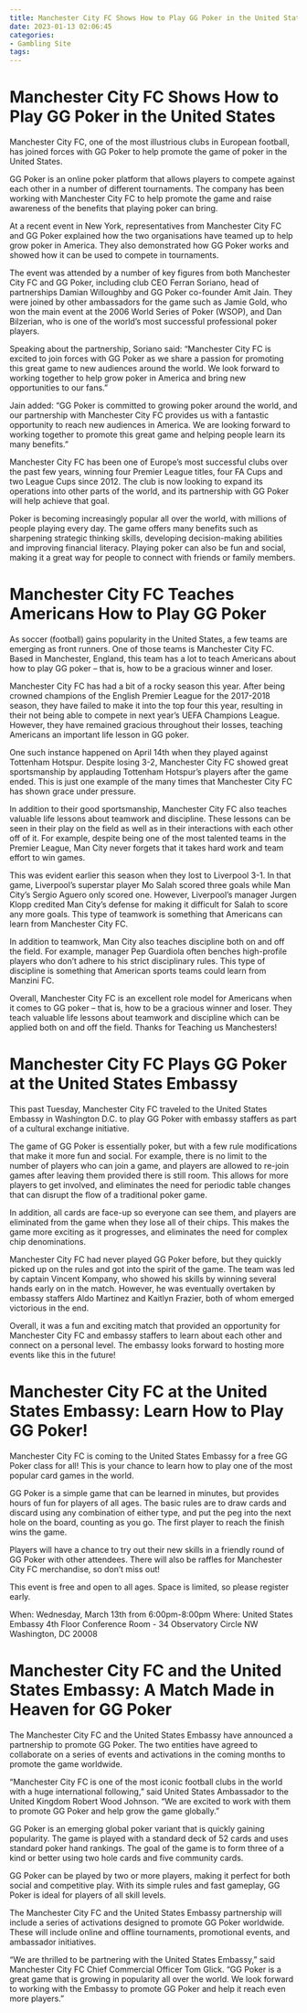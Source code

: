 ```yaml
---
title: Manchester City FC Shows How to Play GG Poker in the United States
date: 2023-01-13 02:06:45
categories:
- Gambling Site
tags:
---
```



#  Manchester City FC Shows How to Play GG Poker in the United States

Manchester City FC, one of the most illustrious clubs in European football, has joined forces with GG Poker to help promote the game of poker in the United States.

GG Poker is an online poker platform that allows players to compete against each other in a number of different tournaments. The company has been working with Manchester City FC to help promote the game and raise awareness of the benefits that playing poker can bring.

At a recent event in New York, representatives from Manchester City FC and GG Poker explained how the two organisations have teamed up to help grow poker in America. They also demonstrated how GG Poker works and showed how it can be used to compete in tournaments.

The event was attended by a number of key figures from both Manchester City FC and GG Poker, including club CEO Ferran Soriano, head of partnerships Damian Willoughby and GG Poker co-founder Amit Jain. They were joined by other ambassadors for the game such as Jamie Gold, who won the main event at the 2006 World Series of Poker (WSOP), and Dan Bilzerian, who is one of the world’s most successful professional poker players.

Speaking about the partnership, Soriano said: “Manchester City FC is excited to join forces with GG Poker as we share a passion for promoting this great game to new audiences around the world. We look forward to working together to help grow poker in America and bring new opportunities to our fans.”

Jain added: “GG Poker is committed to growing poker around the world, and our partnership with Manchester City FC provides us with a fantastic opportunity to reach new audiences in America. We are looking forward to working together to promote this great game and helping people learn its many benefits.”

Manchester City FC has been one of Europe’s most successful clubs over the past few years, winning four Premier League titles, four FA Cups and two League Cups since 2012. The club is now looking to expand its operations into other parts of the world, and its partnership with GG Poker will help achieve that goal.

Poker is becoming increasingly popular all over the world, with millions of people playing every day. The game offers many benefits such as sharpening strategic thinking skills, developing decision-making abilities and improving financial literacy. Playing poker can also be fun and social, making it a great way for people to connect with friends or family members.

#  Manchester City FC Teaches Americans How to Play GG Poker

As soccer (football) gains popularity in the United States, a few teams are emerging as front runners. One of those teams is Manchester City FC. Based in Manchester, England, this team has a lot to teach Americans about how to play GG poker – that is, how to be a gracious winner and loser.

Manchester City FC has had a bit of a rocky season this year. After being crowned champions of the English Premier League for the 2017-2018 season, they have failed to make it into the top four this year, resulting in their not being able to compete in next year’s UEFA Champions League. However, they have remained gracious throughout their losses, teaching Americans an important life lesson in GG poker.

One such instance happened on April 14th when they played against Tottenham Hotspur. Despite losing 3-2, Manchester City FC showed great sportsmanship by applauding Tottenham Hotspur’s players after the game ended. This is just one example of the many times that Manchester City FC has shown grace under pressure.

In addition to their good sportsmanship, Manchester City FC also teaches valuable life lessons about teamwork and discipline. These lessons can be seen in their play on the field as well as in their interactions with each other off of it. For example, despite being one of the most talented teams in the Premier League, Man City never forgets that it takes hard work and team effort to win games.

This was evident earlier this season when they lost to Liverpool 3-1. In that game, Liverpool’s superstar player Mo Salah scored three goals while Man City’s Sergio Aguero only scored one. However, Liverpool’s manager Jurgen Klopp credited Man City’s defense for making it difficult for Salah to score any more goals. This type of teamwork is something that Americans can learn from Manchester City FC.

In addition to teamwork, Man City also teaches discipline both on and off the field. For example, manager Pep Guardiola often benches high-profile players who don’t adhere to his strict disciplinary rules. This type of discipline is something that American sports teams could learn from Manzini FC.

Overall, Manchester City FC is an excellent role model for Americans when it comes to GG poker – that is, how to be a gracious winner and loser. They teach valuable life lessons about teamwork and discipline which can be applied both on and off the field. Thanks for Teaching us Manchesters!

#  Manchester City FC Plays GG Poker at the United States Embassy

This past Tuesday, Manchester City FC traveled to the United States Embassy in Washington D.C. to play GG Poker with embassy staffers as part of a cultural exchange initiative.

The game of GG Poker is essentially poker, but with a few rule modifications that make it more fun and social. For example, there is no limit to the number of players who can join a game, and players are allowed to re-join games after leaving them provided there is still room. This allows for more players to get involved, and eliminates the need for periodic table changes that can disrupt the flow of a traditional poker game.

In addition, all cards are face-up so everyone can see them, and players are eliminated from the game when they lose all of their chips. This makes the game more exciting as it progresses, and eliminates the need for complex chip denominations.

Manchester City FC had never played GG Poker before, but they quickly picked up on the rules and got into the spirit of the game. The team was led by captain Vincent Kompany, who showed his skills by winning several hands early on in the match. However, he was eventually overtaken by embassy staffers Aldo Martinez and Kaitlyn Frazier, both of whom emerged victorious in the end.

Overall, it was a fun and exciting match that provided an opportunity for Manchester City FC and embassy staffers to learn about each other and connect on a personal level. The embassy looks forward to hosting more events like this in the future!

#  Manchester City FC at the United States Embassy: Learn How to Play GG Poker!

Manchester City FC is coming to the United States Embassy for a free GG Poker class for all! This is your chance to learn how to play one of the most popular card games in the world.

GG Poker is a simple game that can be learned in minutes, but provides hours of fun for players of all ages. The basic rules are to draw cards and discard using any combination of either type, and put the peg into the next hole on the board, counting as you go. The first player to reach the finish wins the game.

Players will have a chance to try out their new skills in a friendly round of GG Poker with other attendees. There will also be raffles for Manchester City FC merchandise, so don’t miss out!

This event is free and open to all ages. Space is limited, so please register early.

When: Wednesday, March 13th from 6:00pm-8:00pm
Where: United States Embassy 4th Floor Conference Room - 34 Observatory Circle NW Washington, DC 20008

#  Manchester City FC and the United States Embassy: A Match Made in Heaven for GG Poker

The Manchester City FC and the United States Embassy have announced a partnership to promote GG Poker. The two entities have agreed to collaborate on a series of events and activations in the coming months to promote the game worldwide.

“Manchester City FC is one of the most iconic football clubs in the world with a huge international following,” said United States Ambassador to the United Kingdom Robert Wood Johnson. “We are excited to work with them to promote GG Poker and help grow the game globally.”

GG Poker is an emerging global poker variant that is quickly gaining popularity. The game is played with a standard deck of 52 cards and uses standard poker hand rankings. The goal of the game is to form three of a kind or better using two hole cards and five community cards.

GG Poker can be played by two or more players, making it perfect for both social and competitive play. With its simple rules and fast gameplay, GG Poker is ideal for players of all skill levels.

The Manchester City FC and the United States Embassy partnership will include a series of activations designed to promote GG Poker worldwide. These will include online and offline tournaments, promotional events, and ambassador initiatives.

“We are thrilled to be partnering with the United States Embassy,” said Manchester City FC Chief Commercial Officer Tom Glick. “GG Poker is a great game that is growing in popularity all over the world. We look forward to working with the Embassy to promote GG Poker and help it reach even more players.”
